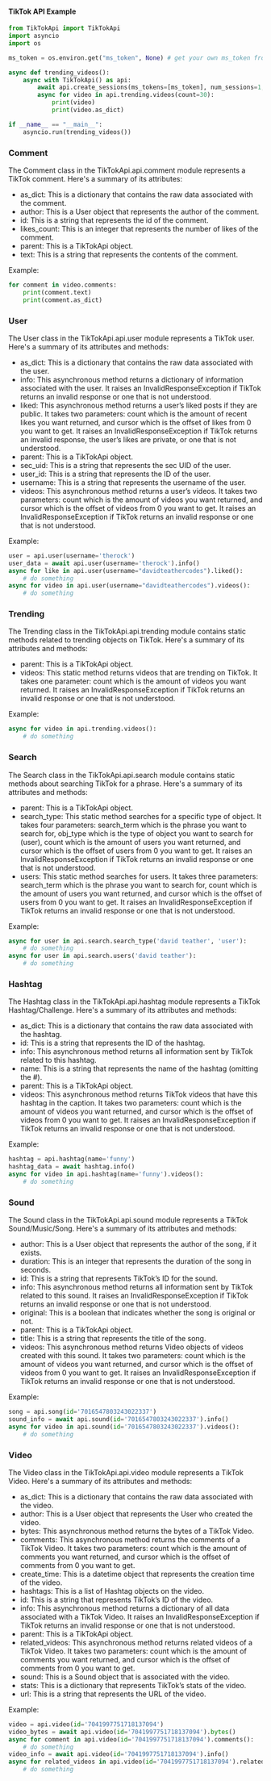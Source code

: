 #### TikTok API Example
```python
from TikTokApi import TikTokApi
import asyncio
import os

ms_token = os.environ.get("ms_token", None) # get your own ms_token from your cookies on tiktok.com

async def trending_videos():
    async with TikTokApi() as api:
        await api.create_sessions(ms_tokens=[ms_token], num_sessions=1, sleep_after=3)
        async for video in api.trending.videos(count=30):
            print(video)
            print(video.as_dict)

if __name__ == "__main__":
    asyncio.run(trending_videos())
```

### Comment
The Comment class in the TikTokApi.api.comment module represents a TikTok comment. Here's a summary of its attributes:
- as_dict: This is a dictionary that contains the raw data associated with the comment.
- author: This is a User object that represents the author of the comment.
- id: This is a string that represents the id of the comment.
- likes_count: This is an integer that represents the number of likes of the comment.
- parent: This is a TikTokApi object.
- text: This is a string that represents the contents of the comment.

Example:
```python
for comment in video.comments:
    print(comment.text)
    print(comment.as_dict)
```

### User
The User class in the TikTokApi.api.user module represents a TikTok user. Here's a summary of its attributes and methods:
- as_dict: This is a dictionary that contains the raw data associated with the user.
- info: This asynchronous method returns a dictionary of information associated with the user. It raises an InvalidResponseException if TikTok returns an invalid response or one that is not understood.
- liked: This asynchronous method returns a user’s liked posts if they are public. It takes two parameters: count which is the amount of recent likes you want returned, and cursor which is the offset of likes from 0 you want to get. It raises an InvalidResponseException if TikTok returns an invalid response, the user’s likes are private, or one that is not understood.
- parent: This is a TikTokApi object.
- sec_uid: This is a string that represents the sec UID of the user.
- user_id: This is a string that represents the ID of the user.
- username: This is a string that represents the username of the user.
- videos: This asynchronous method returns a user’s videos. It takes two parameters: count which is the amount of videos you want returned, and cursor which is the offset of videos from 0 you want to get. It raises an InvalidResponseException if TikTok returns an invalid response or one that is not understood.

Example:
```python
user = api.user(username='therock')
user_data = await api.user(username='therock').info()
async for like in api.user(username="davidteathercodes").liked():
    # do something
async for video in api.user(username="davidteathercodes").videos():
    # do something
```

### Trending
The Trending class in the TikTokApi.api.trending module contains static methods related to trending objects on TikTok. Here's a summary of its attributes and methods:
- parent: This is a TikTokApi object.
- videos: This static method returns videos that are trending on TikTok. It takes one parameter: count which is the amount of videos you want returned. It raises an InvalidResponseException if TikTok returns an invalid response or one that is not understood.

Example:
```python
async for video in api.trending.videos():
    # do something
```

### Search
The Search class in the TikTokApi.api.search module contains static methods about searching TikTok for a phrase. Here's a summary of its attributes and methods:
- parent: This is a TikTokApi object.
- search_type: This static method searches for a specific type of object. It takes four parameters: search_term which is the phrase you want to search for, obj_type which is the type of object you want to search for (user), count which is the amount of users you want returned, and cursor which is the offset of users from 0 you want to get. It raises an InvalidResponseException if TikTok returns an invalid response or one that is not understood.
- users: This static method searches for users. It takes three parameters: search_term which is the phrase you want to search for, count which is the amount of users you want returned, and cursor which is the offset of users from 0 you want to get. It raises an InvalidResponseException if TikTok returns an invalid response or one that is not understood.

Example:
```python
async for user in api.search.search_type('david teather', 'user'):
    # do something
async for user in api.search.users('david teather'):
    # do something
```

### Hashtag
The Hashtag class in the TikTokApi.api.hashtag module represents a TikTok Hashtag/Challenge. Here's a summary of its attributes and methods:
- as_dict: This is a dictionary that contains the raw data associated with the hashtag.
- id: This is a string that represents the ID of the hashtag.
- info: This asynchronous method returns all information sent by TikTok related to this hashtag.
- name: This is a string that represents the name of the hashtag (omitting the #).
- parent: This is a TikTokApi object.
- videos: This asynchronous method returns TikTok videos that have this hashtag in the caption. It takes two parameters: count which is the amount of videos you want returned, and cursor which is the offset of videos from 0 you want to get. It raises an InvalidResponseException if TikTok returns an invalid response or one that is not understood.

Example:
```python
hashtag = api.hashtag(name='funny')
hashtag_data = await hashtag.info()
async for video in api.hashtag(name='funny').videos():
    # do something
```

### Sound
The Sound class in the TikTokApi.api.sound module represents a TikTok Sound/Music/Song. Here's a summary of its attributes and methods:
- author: This is a User object that represents the author of the song, if it exists.
- duration: This is an integer that represents the duration of the song in seconds.
- id: This is a string that represents TikTok’s ID for the sound.
- info: This asynchronous method returns all information sent by TikTok related to this sound. It raises an InvalidResponseException if TikTok returns an invalid response or one that is not understood.
- original: This is a boolean that indicates whether the song is original or not.
- parent: This is a TikTokApi object.
- title: This is a string that represents the title of the song.
- videos: This asynchronous method returns Video objects of videos created with this sound. It takes two parameters: count which is the amount of videos you want returned, and cursor which is the offset of videos from 0 you want to get. It raises an InvalidResponseException if TikTok returns an invalid response or one that is not understood.

Example:
```python
song = api.song(id='7016547803243022337')
sound_info = await api.sound(id='7016547803243022337').info()
async for video in api.sound(id='7016547803243022337').videos():
    # do something
```

### Video
The Video class in the TikTokApi.api.video module represents a TikTok Video. Here's a summary of its attributes and methods:
- as_dict: This is a dictionary that contains the raw data associated with the video.
- author: This is a User object that represents the User who created the video.
- bytes: This asynchronous method returns the bytes of a TikTok Video.
- comments: This asynchronous method returns the comments of a TikTok Video. It takes two parameters: count which is the amount of comments you want returned, and cursor which is the offset of comments from 0 you want to get.
- create_time: This is a datetime object that represents the creation time of the video.
- hashtags: This is a list of Hashtag objects on the video.
- id: This is a string that represents TikTok’s ID of the video.
- info: This asynchronous method returns a dictionary of all data associated with a TikTok Video. It raises an InvalidResponseException if TikTok returns an invalid response or one that is not understood.
- parent: This is a TikTokApi object.
- related_videos: This asynchronous method returns related videos of a TikTok Video. It takes two parameters: count which is the amount of comments you want returned, and cursor which is the offset of comments from 0 you want to get.
- sound: This is a Sound object that is associated with the video.
- stats: This is a dictionary that represents TikTok’s stats of the video.
- url: This is a string that represents the URL of the video.

Example:
```python
video = api.video(id='7041997751718137094')
video_bytes = await api.video(id='7041997751718137094').bytes()
async for comment in api.video(id='7041997751718137094').comments():
    # do something
video_info = await api.video(id='7041997751718137094').info()
async for related_videos in api.video(id='7041997751718137094').related_videos():
    # do something
```
